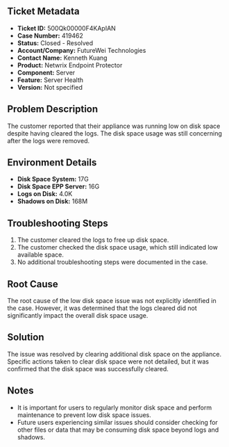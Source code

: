 ## Ticket Metadata
- **Ticket ID:** 500Qk00000F4KApIAN
- **Case Number:** 419462
- **Status:** Closed - Resolved
- **Account/Company:** FutureWei Technologies
- **Contact Name:** Kenneth Kuang
- **Product:** Netwrix Endpoint Protector
- **Component:** Server
- **Feature:** Server Health
- **Version:** Not specified

## Problem Description
The customer reported that their appliance was running low on disk space despite having cleared the logs. The disk space usage was still concerning after the logs were removed.

## Environment Details
- **Disk Space System:** 17G
- **Disk Space EPP Server:** 16G
- **Logs on Disk:** 4.0K
- **Shadows on Disk:** 168M

## Troubleshooting Steps
1. The customer cleared the logs to free up disk space.
2. The customer checked the disk space usage, which still indicated low available space.
3. No additional troubleshooting steps were documented in the case.

## Root Cause
The root cause of the low disk space issue was not explicitly identified in the case. However, it was determined that the logs cleared did not significantly impact the overall disk space usage.

## Solution
The issue was resolved by clearing additional disk space on the appliance. Specific actions taken to clear disk space were not detailed, but it was confirmed that the disk space was successfully cleared.

## Notes
- It is important for users to regularly monitor disk space and perform maintenance to prevent low disk space issues.
- Future users experiencing similar issues should consider checking for other files or data that may be consuming disk space beyond logs and shadows.